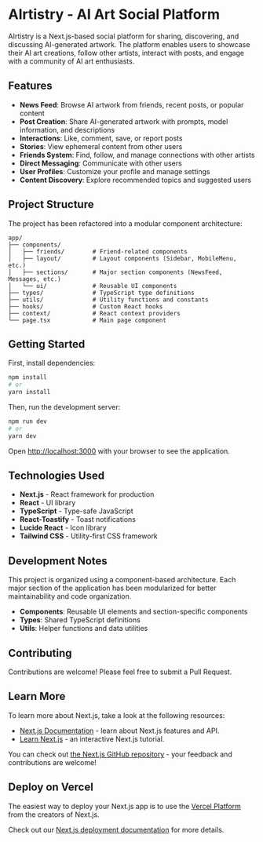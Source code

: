 # AIrtistry - AI Art Social Platform

AIrtistry is a Next.js-based social platform for sharing, discovering, and discussing AI-generated artwork. The platform enables users to showcase their AI art creations, follow other artists, interact with posts, and engage with a community of AI art enthusiasts.

## Features

- **News Feed**: Browse AI artwork from friends, recent posts, or popular content
- **Post Creation**: Share AI-generated artwork with prompts, model information, and descriptions
- **Interactions**: Like, comment, save, or report posts
- **Stories**: View ephemeral content from other users
- **Friends System**: Find, follow, and manage connections with other artists
- **Direct Messaging**: Communicate with other users
- **User Profiles**: Customize your profile and manage settings
- **Content Discovery**: Explore recommended topics and suggested users

## Project Structure

The project has been refactored into a modular component architecture:

```
app/
├── components/
│   ├── friends/        # Friend-related components
│   ├── layout/         # Layout components (Sidebar, MobileMenu, etc.)
│   ├── sections/       # Major section components (NewsFeed, Messages, etc.)
│   └── ui/             # Reusable UI components
├── types/              # TypeScript type definitions
├── utils/              # Utility functions and constants
├── hooks/              # Custom React hooks
├── context/            # React context providers
└── page.tsx            # Main page component
```

## Getting Started

First, install dependencies:

```bash
npm install
# or
yarn install
```

Then, run the development server:

```bash
npm run dev
# or
yarn dev
```

Open [http://localhost:3000](http://localhost:3000) with your browser to see the application.

## Technologies Used

- **Next.js** - React framework for production
- **React** - UI library
- **TypeScript** - Type-safe JavaScript
- **React-Toastify** - Toast notifications
- **Lucide React** - Icon library
- **Tailwind CSS** - Utility-first CSS framework

## Development Notes

This project is organized using a component-based architecture. Each major section of the application has been modularized for better maintainability and code organization.

- **Components**: Reusable UI elements and section-specific components
- **Types**: Shared TypeScript definitions
- **Utils**: Helper functions and data utilities

## Contributing

Contributions are welcome! Please feel free to submit a Pull Request.

## Learn More

To learn more about Next.js, take a look at the following resources:

- [Next.js Documentation](https://nextjs.org/docs) - learn about Next.js features and API.
- [Learn Next.js](https://nextjs.org/learn) - an interactive Next.js tutorial.

You can check out [the Next.js GitHub repository](https://github.com/vercel/next.js) - your feedback and contributions are welcome!

## Deploy on Vercel

The easiest way to deploy your Next.js app is to use the [Vercel Platform](https://vercel.com/new?utm_medium=default-template&filter=next.js&utm_source=create-next-app&utm_campaign=create-next-app-readme) from the creators of Next.js.

Check out our [Next.js deployment documentation](https://nextjs.org/docs/app/building-your-application/deploying) for more details.

